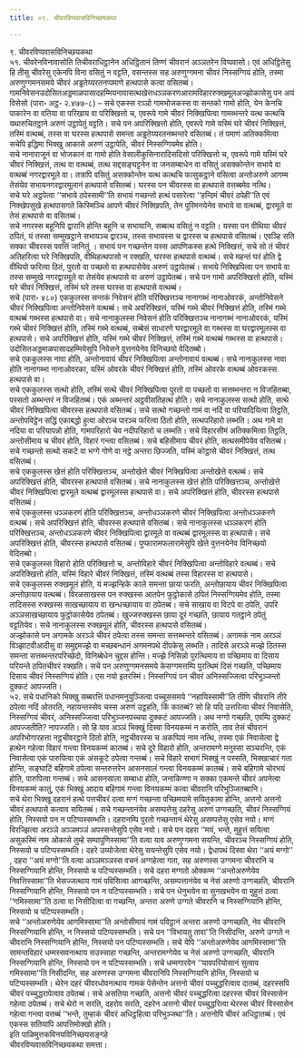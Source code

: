 ```yaml
---
title: ०९. चीवरविप्पवासविनिच्छयकथा

---
```

९. चीवरविप्पवासविनिच्छयकथा  
५१. चीवरेनविनावासोति तिचीवराधिट्ठानेन अधिट्ठितानं तिण्णं चीवरानं अञ्ञतरेन विप्पवासो। एवं अधिट्ठितेसु हि तीसु चीवरेसु एकेनपि विना वसितुं न वट्टति, वसन्तस्स सह अरुणुग्गमना चीवरं निस्सग्गियं होति, तस्मा अरुणुग्गमनसमये चीवरं अड्ढतेय्यरतनप्पमाणे हत्थपासे कत्वा वसितब्बं। गामनिवेसनउदोसितअड्डमाळपासादहम्मियनावासत्थखेत्तधञ्ञकरणआरामविहाररुक्खमूलअज्झोकासेसु पन अयं विसेसो (पारा॰ अट्ठ॰ २.४७७-८) – सचे एकस्स रञ्ञो गामभोजकस्स वा सन्तको गामो होति, येन केनचि पाकारेन वा वतिया वा परिखाय वा परिक्खित्तो च, एवरूपे गामे चीवरं निक्खिपित्वा गामब्भन्तरे यत्थ कत्थचि यथारुचितट्ठाने अरुणं उट्ठापेतुं वट्टति। सचे पन अपरिक्खित्तो होति, एवरूपे गामे यस्मिं घरे चीवरं निक्खित्तं, तस्मिं वत्थब्बं, तस्स वा घरस्स हत्थपासे समन्ता अड्ढतेय्यरतनब्भन्तरे वसितब्बं। तं पमाणं अतिक्कमित्वा सचेपि इद्धिमा भिक्खु आकासे अरुणं उट्ठापेति, चीवरं निस्सग्गियमेव होति।  
सचे नानाराजूनं वा भोजकानं वा गामो होति वेसालीकुसिनारादिसदिसो परिक्खित्तो च, एवरूपे गामे यस्मिं घरे चीवरं निक्खित्तं, तत्थ वा वत्थब्बं, तत्थ सद्दसङ्घट्टनेन वा जनसम्बाधेन वा वसितुं असक्कोन्तेन सभाये वा वत्थब्बं नगरद्वारमूले वा। तत्रापि वसितुं असक्कोन्तेन यत्थ कत्थचि फासुकट्ठाने वसित्वा अन्तोअरुणे आगम्म तेसंयेव सभायनगरद्वारमूलानं हत्थपासे वसितब्बं। घरस्स पन चीवरस्स वा हत्थपासे वत्तब्बमेव नत्थि।  
सचे घरे अट्ठपेत्वा ‘‘सभाये ठपेस्सामी’’ति सभायं गच्छन्तो हत्थं पसारेत्वा ‘‘हन्दिमं चीवरं ठपेही’’ति एवं निक्खेपसुखे हत्थपासगते किस्मिञ्चि आपणे चीवरं निक्खिपति, तेन पुरिमनयेनेव सभाये वा वत्थब्बं, द्वारमूले वा तेसं हत्थपासे वा वसितब्बं।  
सचे नगरस्स बहूनिपि द्वारानि होन्ति बहूनि च सभायानि, सब्बत्थ वसितुं न वट्टति। यस्सा पन वीथिया चीवरं ठपितं, यं तस्सा सम्मुखट्ठाने सभायञ्च द्वारञ्च, तस्स सभायस्स च द्वारस्स च हत्थपासे वसितब्बं। एवञ्हि सति सक्का चीवरस्स पवत्तिं जानितुं । सभायं पन गच्छन्तेन यस्स आपणिकस्स हत्थे निक्खित्तं, सचे सो तं चीवरं अतिहरित्वा घरे निक्खिपति, वीथिहत्थपासो न रक्खति, घरस्स हत्थपासे वत्थब्बं। सचे महन्तं घरं होति द्वे वीथियो फरित्वा ठितं, पुरतो वा पच्छतो वा हत्थपासेयेव अरुणं उट्ठापेतब्बं। सभाये निक्खिपित्वा पन सभाये वा तस्स सम्मुखे नगरद्वारमूले वा तेसंयेव हत्थपासे वा अरुणं उट्ठापेतब्बं। सचे पन गामो अपरिक्खित्तो होति, यस्मिं घरे चीवरं निक्खित्तं, तस्मिं घरे तस्स घरस्स वा हत्थपासे वत्थब्बं।  
सचे (पारा॰ ४८०) एककुलस्स सन्तकं निवेसनं होति परिक्खित्तञ्च नानागब्भं नानाओवरकं, अन्तोनिवेसने चीवरं निक्खिपित्वा अन्तोनिवेसने वत्थब्बं। सचे अपरिक्खित्तं, यस्मिं गब्भे चीवरं निक्खित्तं होति, तस्मिं गब्भे वत्थब्बं गब्भस्स हत्थपासे वा। सचे नानाकुलस्स निवेसनं होति परिक्खित्तञ्च नानागब्भं नानाओवरकं, यस्मिं गब्भे चीवरं निक्खित्तं होति, तस्मिं गब्भे वत्थब्बं, सब्बेसं साधारणे घरद्वारमूले वा गब्भस्स वा घरद्वारमूलस्स वा हत्थपासे। सचे अपरिक्खित्तं होति, यस्मिं गब्भे चीवरं निक्खित्तं, तस्मिं गब्भे वत्थब्बं गब्भस्स वा हत्थपासे। उदोसितअड्डमाळपासादहम्मियेसुपि निवेसने वुत्तनयेनेव विनिच्छयो वेदितब्बो।  
सचे एककुलस्स नावा होति, अन्तोनावायं चीवरं निक्खिपित्वा अन्तोनावायं वत्थब्बं। सचे नानाकुलस्स नावा होति नानागब्भा नानाओवरका, यस्मिं ओवरके चीवरं निक्खित्तं होति, तस्मिं ओवरके वत्थब्बं ओवरकस्स हत्थपासे वा।  
सचे एककुलस्स सत्थो होति, तस्मिं सत्थे चीवरं निक्खिपित्वा पुरतो वा पच्छतो वा सत्तब्भन्तरा न विजहितब्बा, पस्सतो अब्भन्तरं न विजहितब्बं। एकं अब्भन्तरं अट्ठवीसतिहत्थं होति। सचे नानाकुलस्स सत्थो होति, सत्थे चीवरं निक्खिपित्वा चीवरस्स हत्थपासे वसितब्बं। सचे सत्थो गच्छन्तो गामं वा नदिं वा परियादियित्वा तिट्ठति, अन्तोपविट्ठेन सद्धिं एकाबद्धो हुत्वा ओरञ्च पारञ्च फरित्वा ठितो होति, सत्थपरिहारो लब्भति। अथ गामे वा नदिया वा परियापन्नो होति, गामपरिहारो चेव नदीपरिहारो च लब्भति। सचे विहारसीमं अतिक्कमित्वा तिट्ठति, अन्तोसीमाय च चीवरं होति, विहारं गन्त्वा वसितब्बं। सचे बहिसीमाय चीवरं होति, सत्थसमीपेयेव वसितब्बं। सचे गच्छन्तो सत्थो सकटे वा भग्गे गोणे वा नट्ठे अन्तरा छिज्जति, यस्मिं कोट्ठासे चीवरं निक्खित्तं, तत्थ वसितब्बं।  
सचे एककुलस्स खेत्तं होति परिक्खित्तञ्च, अन्तोखेत्ते चीवरं निक्खिपित्वा अन्तोखेत्ते वत्थब्बं। सचे अपरिक्खित्तं होति, चीवरस्स हत्थपासे वसितब्बं। सचे नानाकुलस्स खेत्तं होति परिक्खित्तञ्च, अन्तोखेत्ते चीवरं निक्खिपित्वा द्वारमूले वत्थब्बं द्वारमूलस्स हत्थपासे वा। सचे अपरिक्खित्तं होति, चीवरस्स हत्थपासे वसितब्बं।  
सचे एककुलस्स धञ्ञकरणं होति परिक्खित्तञ्च, अन्तोधञ्ञकरणे चीवरं निक्खिपित्वा अन्तोधञ्ञकरणे वत्थब्बं। सचे अपरिक्खित्तं होति, चीवरस्स हत्थपासे वसितब्बं। सचे नानाकुलस्स धञ्ञकरणं होति परिक्खित्तञ्च, अन्तोधञ्ञकरणे चीवरं निक्खिपित्वा द्वारमूले वा वत्थब्बं द्वारमूलस्स वा हत्थपासे। सचे अपरिक्खित्तं होति, चीवरस्स हत्थपासे वसितब्बं। पुप्फारामफलारामेसुपि खेत्ते वुत्तनयेनेव विनिच्छयो वेदितब्बो।  
सचे एककुलस्स विहारो होति परिक्खित्तो च, अन्तोविहारे चीवरं निक्खिपित्वा अन्तोविहारे वत्थब्बं। सचे अपरिक्खित्तो होति, यस्मिं विहारे चीवरं निक्खित्तं, तस्मिं वत्थब्बं तस्स विहारस्स वा हत्थपासे।  
सचे एककुलस्स रुक्खमूलं होति, यं मज्झन्हिके काले समन्ता छाया फरति, अन्तोछायाय चीवरं निक्खिपित्वा अन्तोछायाय वत्थब्बं। विरळसाखस्स पन रुक्खस्स आतपेन फुट्ठोकासे ठपितं निस्सग्गियमेव होति, तस्मा तादिसस्स रुक्खस्स साखच्छायाय वा खन्धच्छायाय वा ठपेतब्बं। सचे साखाय वा विटपे वा ठपेति, उपरि अञ्ञसाखच्छायाय फुट्ठोकासेयेव ठपेतब्बं। खुज्जरुक्खस्स छाया दूरं गच्छति, छायाय गतट्ठाने ठपेतुं वट्टतियेव। सचे नानाकुलस्स रुक्खमूलं होति, चीवरस्स हत्थपासे वसितब्बं।  
अज्झोकासे पन अगामके अरञ्ञे चीवरं ठपेत्वा तस्स समन्ता सत्तब्भन्तरे वसितब्बं। अगामकं नाम अरञ्ञं विञ्झाटवीआदीसु वा समुद्दमज्झे वा मच्छबन्धानं अगमनपथे दीपकेसु लब्भति। तादिसे अरञ्ञे मज्झे ठितस्स समन्ता सत्तब्भन्तरपरिच्छेदो, विनिब्बेधेन चुद्दस होन्ति। मज्झे निसिन्नो पुरत्थिमाय वा पच्छिमाय वा दिसाय परियन्ते ठपितचीवरं रक्खति। सचे पन अरुणुग्गमनसमये केसग्गमत्तम्पि पुरत्थिमं दिसं गच्छति, पच्छिमाय दिसाय चीवरं निस्सग्गियं होति। एस नयो इतरस्मिं। निस्सग्गियं पन चीवरं अनिस्सज्जित्वा परिभुञ्जन्तो दुक्कटं आपज्जति।  
५२. सचे पधानिको भिक्खु सब्बरत्तिं पधानमनुयुञ्जित्वा पच्चूससमये ‘‘नहायिस्सामी’’ति तीणि चीवरानि तीरे ठपेत्वा नदिं ओतरति, नहायन्तस्सेव चस्स अरुणं उट्ठहति, किं कातब्बं? सो हि यदि उत्तरित्वा चीवरं निवासेति, निस्सग्गियं चीवरं, अनिस्सज्जित्वा परिभुञ्जनपच्चया दुक्कटं आपज्जति। अथ नग्गो गच्छति, एवम्पि दुक्कटं आपज्जतीति? नापज्जति। सो हि याव अञ्ञं भिक्खुं दिस्वा विनयकम्मं न करोति, ताव तेसं चीवरानं अपरिभोगारहत्ता नट्ठचीवरट्ठाने ठितो होति, नट्ठचीवरस्स च अकप्पियं नाम नत्थि, तस्मा एकं निवासेत्वा द्वे हत्थेन गहेत्वा विहारं गन्त्वा विनयकम्मं कातब्बं। सचे दूरे विहारो होति, अन्तरामग्गे मनुस्सा सञ्चरन्ति, एकं निवासेत्वा एकं पारुपित्वा एकं अंसकूटे ठपेत्वा गन्तब्बं। सचे विहारे सभागं भिक्खुं न पस्सति, भिक्खाचारं गता होन्ति, सङ्घाटिं बहिगामे ठपेत्वा सन्तरुत्तरेन आसनसालं गन्त्वा विनयकम्मं कातब्बं। सचे बहिगामे चोरभयं होति, पारुपित्वा गन्तब्बं। सचे आसनसाला सम्बाधा होति, जनाकिण्णा न सक्का एकमन्ते चीवरं अपनेत्वा विनयकम्मं कातुं, एकं भिक्खुं आदाय बहिगामं गन्त्वा विनयकम्मं कत्वा चीवरानि परिभुञ्जितब्बानि।  
सचे थेरा भिक्खू दहरानं हत्थे पत्तचीवरं दत्वा मग्गं गच्छन्ता पच्छिमयामे सयितुकामा होन्ति, अत्तनो अत्तनो चीवरं हत्थपासे कत्वाव सयितब्बं। सचे गच्छन्तानंयेव असम्पत्तेसु दहरेसु अरुणं उग्गच्छति, चीवरं निस्सग्गियं होति, निस्सयो पन न पटिप्पस्सम्भति। दहरानम्पि पुरतो गच्छन्तानं थेरेसु असम्पत्तेसु एसेव नयो। मग्गं विरज्झित्वा अरञ्ञे अञ्ञमञ्ञं अपस्सन्तेसुपि एसेव नयो। सचे पन दहरा ‘‘मयं, भन्ते, मुहुत्तं सयित्वा असुकस्मिं नाम ओकासे तुम्हे सम्पापुणिस्सामा’’ति वत्वा याव अरुणुग्गमना सयन्ति, चीवरञ्च निस्सग्गियं होति, निस्सयो च पटिप्पस्सम्भति। दहरे उय्योजेत्वा थेरेसु सयन्तेसुपि एसेव नयो। द्वेधापथं दिस्वा थेरा ‘‘अयं मग्गो’’ , दहरा ‘‘अयं मग्गो’’ति वत्वा अञ्ञमञ्ञस्स वचनं अग्गहेत्वा गता, सह अरुणस्स उग्गमना चीवरानि च निस्सग्गियानि होन्ति, निस्सयो च पटिप्पस्सम्भति। सचे दहरा मग्गतो ओक्कम्म ‘‘अन्तोअरुणेयेव निवत्तिस्सामा’’ति भेसज्जत्थाय गामं पविसित्वा आगच्छन्ति, असम्पत्तानंयेव च नेसं अरुणो उग्गच्छति, चीवरानि निस्सग्गियानि होन्ति, निस्सयो पन न पटिप्पस्सम्भति। सचे पन धेनुभयेन वा सुनखभयेन वा मुहुत्तं ठत्वा ‘‘गमिस्सामा’’ति ठत्वा वा निसीदित्वा वा गच्छन्ति, अन्तरा अरुणे उग्गते चीवरानि च निस्सग्गियानि होन्ति, निस्सयो च पटिप्पस्सम्भति।  
सचे ‘‘अन्तोअरुणेयेव आगमिस्सामा’’ति अन्तोसीमायं गामं पविट्ठानं अन्तरा अरुणो उग्गच्छति, नेव चीवरानि निस्सग्गियानि होन्ति, न निस्सयो पटिप्पस्सम्भति। सचे पन ‘‘विभायतु तावा’’ति निसीदन्ति, अरुणे उग्गते न चीवरानि निस्सग्गियानि होन्ति, निस्सयो पन पटिप्पस्सम्भति। सचे येपि ‘‘अन्तोअरुणेयेव आगमिस्सामा’’ति सामन्तविहारं धम्मस्सवनत्थाय सउस्साहा गच्छन्ति, अन्तरामग्गेयेव च नेसं अरुणो उग्गच्छति, चीवरानि निस्सग्गियानि होन्ति, निस्सयो पन न पटिप्पस्सम्भति। सचे धम्मगारवेन ‘‘यावपरियोसानं सुत्वाव गमिस्सामा’’ति निसीदन्ति, सह अरुणस्स उग्गमना चीवरानिपि निस्सग्गियानि होन्ति, निस्सयो च पटिप्पस्सम्भति। थेरेन दहरं चीवरधोवनत्थाय गामकं पेसेन्तेन अत्तनो चीवरं पच्चुद्धरित्वाव दातब्बं, दहरस्सपि चीवरं पच्चुद्धरापेत्वाव ठपेतब्बं। सचे असतिया गच्छति, अत्तनो चीवरं पच्चुद्धरित्वा दहरस्स चीवरं विस्सासेन गहेत्वा ठपेतब्बं। सचे थेरो न सरति, दहरोव सरति, दहरेन अत्तनो चीवरं पच्चुद्धरित्वा थेरस्स चीवरं विस्सासेन गहेत्वा गन्त्वा वत्तब्बं ‘‘भन्ते, तुम्हाकं चीवरं अधिट्ठहित्वा परिभुञ्जथा’’ति। अत्तनोपि चीवरं अधिट्ठातब्बं। एवं एकस्स सतियापि आपत्तिमोक्खो होति।  
इति पाळिमुत्तकविनयविनिच्छयसङ्गहे  
चीवरविप्पवासविनिच्छयकथा समत्ता।  